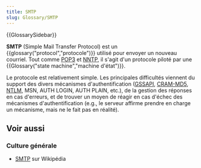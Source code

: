 ```yaml
---
title: SMTP
slug: Glossary/SMTP
---
```


{{GlossarySidebar}}

**SMTP** (Simple Mail Transfer Protocol) est un {{glossary("protocol","protocole")}} utilisé pour envoyer un nouveau courriel. Tout comme [POP3](/fr/docs/Glossaire/POP) et [NNTP](/fr/docs/Glossaire/NNTP), il s'agit d'un protocole piloté par une {{Glossary("state machine","machine d'état")}}.

Le protocole est relativement simple. Les principales difficultés viennent du support des divers mécanismes d'authentification ([GSSAPI](http://fr.wikipedia.org/wiki/GSS-API), [CRAM-MD5](http://en.wikipedia.org/wiki/CRAM-MD5), [NTLM](http://fr.wikipedia.org/wiki/NT_Lan_Manager), MSN, AUTH LOGIN, AUTH PLAIN, etc.), de la gestion des réponses en cas d'erreurs, et de trouver un moyen de réagir en cas d'échec des mécanismes d'authentification (e.g., le serveur affirme prendre en charge un mécanisme, mais ne le fait pas en réalité).

## Voir aussi

### Culture générale

- [SMTP](https://fr.wikipedia.org/wiki/Simple_Mail_Transfer_Protocol) sur Wikipédia
